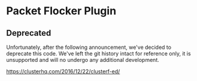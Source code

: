 Packet Flocker Plugin
======================


## Deprecated

Unfortunately, after the following announcement, we've decided to deprecate this code. We've left the git history intact for reference only, it is unsupported and will no undergo any additional development.

https://clusterhq.com/2016/12/22/clusterf-ed/


